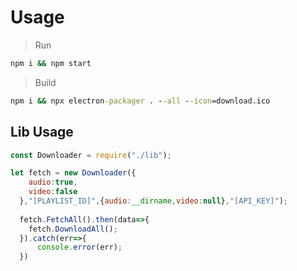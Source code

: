 # Usage

> Run
```cmd
npm i && npm start
```
> Build

```cmd
npm i && npx electron-packager . --all --icon=download.ico
```

## Lib Usage

```javascript
const Downloader = require("./lib");

let fetch = new Downloader({
    audio:true,
    video:false
  },"[PLAYLIST_ID]",{audio:__dirname,video:null},"[API_KEY]");
  
  fetch.FetchAll().then(data=>{
    fetch.DownloadAll();
  }).catch(err=>{
      console.error(err);
  })
```
